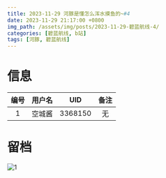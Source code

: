 ```yaml
---
title: 2023-11-29 河豚是懂怎么浑水摸鱼的~#4
date: 2023-11-29 21:17:00 +0800
img_path: /assets/img/posts/2023-11-29-碧蓝航线-4/
categories: [碧蓝航线, b站]
tags: [河豚, 碧蓝航线]
---
```


# 信息

| 编号 | 用户名 |   UID   | 备注 |
| :--: | :----: | :-----: | :--: |
|  1   | 空城酱 | 3368150 |  无  |

# 留档

![1](1.jpg)

